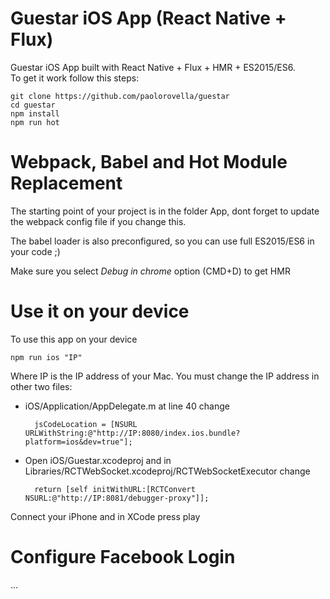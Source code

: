 # Guestar iOS App (React Native + Flux)

Guestar iOS App built with React Native + Flux + HMR + ES2015/ES6.<br />To get it work follow this steps:

    git clone https://github.com/paolorovella/guestar
    cd guestar
    npm install
    npm run hot

# Webpack, Babel and Hot Module Replacement

The starting point of your project is in the folder App, dont forget to update the webpack config file if you change this.

The babel loader is also preconfigured, so you can use full ES2015/ES6 in your code ;)

Make sure you select *Debug in chrome* option (CMD+D) to get HMR

# Use it on your device

To use this app on your device 

    npm run ios "IP"

Where IP is the IP address of your Mac. 
You must change the IP address in other two files:

- iOS/Application/AppDelegate.m at line 40 change

		jsCodeLocation = [NSURL URLWithString:@"http://IP:8080/index.ios.bundle?platform=ios&dev=true"];

- Open iOS/Guestar.xcodeproj and in Libraries/RCTWebSocket.xcodeproj/RCTWebSocketExecutor change

		return [self initWithURL:[RCTConvert NSURL:@"http://IP:8081/debugger-proxy"]];

Connect your iPhone and in XCode press play

# Configure Facebook Login

...

